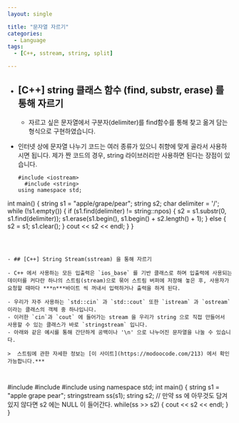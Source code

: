 ```yaml
---
layout: single

title: "문자열 자르기"
categories:
  - Language
tags:
  - [C++, sstream, string, split]

---
```


- ## [C++] string 클래스 함수 (find, substr, erase) 를 통해 자르기

  - 자르고 싶은 문자열에서 구분자(delimiter)를 find함수를 통해 찾고 옮겨 담는 형식으로 구현하였습니다.
- 인터넷 상에 문자열 나누기 코드는 여러 종류가 있으니 취향에 맞게 골라서 사용하시면 됩니다. 제가 짠 코드의 경우, string 라이브러리만 사용하면 된다는 장점이 있습니다.
  
  ```
  #include <iostream>
	#include <string>
  using namespace std;
int main()
  {
  	string s1 = "apple/grape/pear";
  	string s2;
  	char delimiter = '/';
  	while (!s1.empty())
  	{
  		if (s1.find(delimiter) != string::npos)
  		{
  			s2 = s1.substr(0, s1.find(delimiter));
  			s1.erase(s1.begin(), s1.begin() + s2.length() + 1);
  		}
  		else
  		{
  			s2 = s1;
  			s1.clear();
  		}
  		cout << s2 << endl;
  	}
  }
  ```
  
  
  
- ## [C++] String Stream(sstream) 을 통해 자르기

  - C++ 에서 사용하는 모든 입출력은 `ios_base` 를 기반 클래스로 하며 입출력에 사용되는 데이터를 커다란 하나의 스트림(stream)으로 묶어 스트림 버퍼에 저장해 놓은 후, 사용자가 요청할 때마다 ***n***바이트 씩 꺼내서 입력하거나 출력을 하게 된다. 

  - 우리가 자주 사용하는 `std::cin` 과 `std::cout` 또한 `istream` 과 `ostream`이라는 클래스의 객체 중 하나입니다.
  - 이러한 `cin`과 `cout` 에 들어가는 stream 을 우리가 string 으로 직접 만들어서 사용할 수 있는 클래스가 바로 `stringstream` 입니다.
  - 아래와 같은 예시를 통해 간단하게 공백이나 '\n' 으로 나누어진 문자열을 나눌 수 있습니다.
	
  >  스트림에 관한 자세한 정보는 [이 사이트](https://modoocode.com/213) 에서 확인 가능합니다.***

  
  
  ```
  #include <iostream>
  #include <string>
  #include <sstream>
  using namespace std;
  int main()
  {
  	string s1 = "apple grape pear";
  	stringstream ss(s1);
  	string s2;
  	// 만약 ss 에 아무것도 담겨있지 않다면 s2 에는 NULL 이 들어간다.
  	while(ss >> s2)
  	{
  		cout << s2 << endl;
  	}
  }
  ```
  
  
  
  
  
  